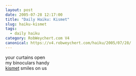 ```yaml
---
layout: post
date: 2005-07-28 12:17:00
title: "Daily Haiku: Kismet"
slug: haiku-kismet
tags:
  - daily haiku
category: RobWeychert.com V4
canonical: https://v4.robweychert.com/haiku/2005/07/28/
---
```


your curtains open  
my binoculars handy  
[kismet](http://dictionary.reference.com/wordoftheday/archive/2005/07/28.html) smiles on us